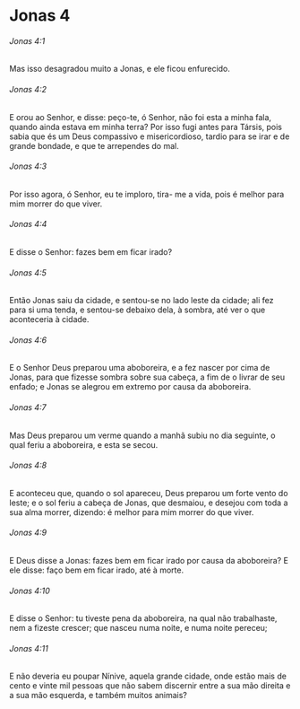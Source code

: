 # Jonas 4

###### Jonas 4:1

Mas isso desagradou muito a Jonas, e ele ficou enfurecido.

###### Jonas 4:2

E orou ao Senhor, e disse: peço-te, ó Senhor, não foi esta a minha fala, quando ainda estava em minha terra? Por isso fugi antes para Társis, pois sabia que és um Deus compassivo e misericordioso, tardio para se irar e de grande bondade, e que te arrependes do mal.

###### Jonas 4:3

Por isso agora, ó Senhor, eu te imploro, tira- me a vida, pois é melhor para mim morrer do que viver.

###### Jonas 4:4

E disse o Senhor: fazes bem em ficar irado?

###### Jonas 4:5

Então Jonas saiu da cidade, e sentou-se no lado leste da cidade; ali fez para si uma tenda, e sentou-se debaixo dela, à sombra, até ver o que aconteceria à cidade.

###### Jonas 4:6

E o Senhor Deus preparou uma aboboreira, e a fez nascer por cima de Jonas, para que fizesse sombra sobre sua cabeça, a fim de o livrar de seu enfado; e Jonas se alegrou em extremo por causa da aboboreira.

###### Jonas 4:7

Mas Deus preparou um verme quando a manhã subiu no dia seguinte, o qual feriu a aboboreira, e esta se secou.

###### Jonas 4:8

E aconteceu que, quando o sol apareceu, Deus preparou um forte vento do leste; e o sol feriu a cabeça de Jonas, que desmaiou, e desejou com toda a sua alma morrer, dizendo: é melhor para mim morrer do que viver.

###### Jonas 4:9

E Deus disse a Jonas: fazes bem em ficar irado por causa da aboboreira? E ele disse: faço bem em ficar irado, até à morte.

###### Jonas 4:10

E disse o Senhor: tu tiveste pena da aboboreira, na qual não trabalhaste, nem a fizeste crescer; que nasceu numa noite, e numa noite pereceu;

###### Jonas 4:11

E não deveria eu poupar Nínive, aquela grande cidade, onde estão mais de cento e vinte mil pessoas que não sabem discernir entre a sua mão direita e a sua mão esquerda, e também muitos animais?

